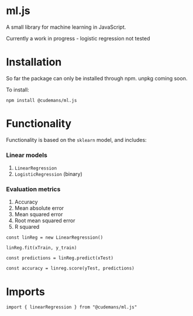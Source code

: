 # ml.js

A small library for machine learning in JavaScript.

Currently a work in progress - logistic regression not tested

# Installation

So far the package can only be installed through npm. unpkg coming soon.

To install:

`npm install @cudemans/ml.js`

# Functionality

Functionality is based on the `sklearn` model, and includes:

### Linear models

1. `LinearRegression`
2. `LogisticRegression` (binary)

### Evaluation metrics

1. Accuracy
2. Mean absolute error
3. Mean squared error
4. Root mean squared error
5. R squared

```
const linReg = new LinearRegression()

linReg.fit(xTrain, y_train)

const predictions = linReg.predict(xTest)

const accuracy = linreg.score(yTest, predictions)
```

# Imports

`import { linearRegression } from "@cudemans/ml.js"`
